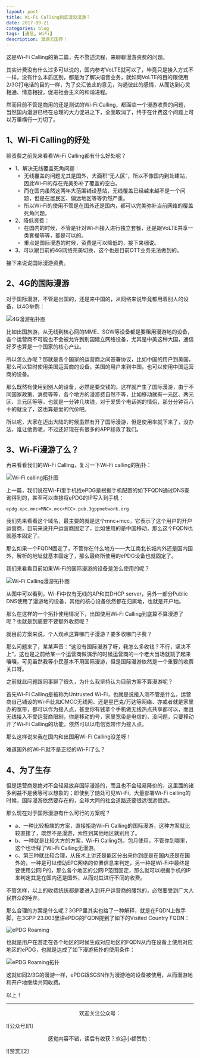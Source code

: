 ```yaml
---
layout: post
title: Wi-Fi Calling到底漫没漫游？
date: 2017-09-21
categories: blog
tags: [通信, WiFi]
description: 漫游无国界！
---
```


<style>
img{
  display:block;
  margin:0
  auto;
}
</style>

<meta name="referrer" content="never">

这是Wi-Fi Calling的第二篇，先不赘述流程，来聊聊漫游资费的问题。

其实计费没有什么过多可以说的，国内参考VoLTE就可以了，毕竟只是接入方式不一样，没有什么本质区别，都是为了解决语音业务，就如同VoLTE的目的跟使用2/3G打电话的目的一样，为了交汇彼此的意见，沟通彼此的感情，从而达到心灵相通、情意相投，促进社会主义的和谐进程。

然而目前不管是商用的还是测试的Wi-Fi Calling，都面临一个漫游收费的问题，当然国内漫游已经在总理的大力促进之下，全面取消了，终于在计费这个问题上可以万里横行一刀切了。

## 1、Wi-Fi Calling的好处
聊资费之前先来看看Wi-Fi Calling都有什么好处呢？

- 1、解决无线覆盖死角问题：
    + 无线覆盖的问题尤其是国外，大面积“无人区”，所以不像国内到处建站，因此Wi-Fi的存在完美弥补了覆盖的空白。
    + 而在国内虽然这两年大范围铺设基站，无线覆盖已经越来越不是一个问题，但是在居民区、偏远地区等等仍然严重。
    + 所以Wi-Fi的使用不管是在国外还是国内，都可以完美弥补当前网络的覆盖死角问题。
- 2、降低资费：
    + 在国内的时候，不管是针对Wi-Fi接入进行独立套餐，还是跟VoLTE共享一类套餐等等，都是可以的。
    + 重点是国际漫游的时候，资费是可以降低的，接下来细说。
- 3、可以跟目前的4G网络完美切换，这个也是目前OTT业务无法做到的。

接下来说说国际漫游资费。

## 2、4G的国际漫游
对于国际漫游，不管是出国的，还是来中国的，从网络来说毕竟都用着别人的设备，以4G举例：

![4G漫游拓扑图][3]

比如出国旅游，从无线到核心网的MME、SGW等设备都是要租用漫游地的设备，各个运营商不可能也不会被允许到别国建立网络设备，尤其是中美这种大国，通信好歹也算是一个国家的核心产业。

所以怎么办呢？那就是各个国家的运营商之间签署协议，比如中国的用户到美国，那么可以暂时使用美国运营商的设备，美国的用户来到中国，也可以使用中国运营商的设备。

那么既然有使用到别人的设备，必然是要交钱的。这样就产生了国际漫游，由于不同国家政策、消费等等，各个地方的漫游费自然不等，比如移动就有一元区、两元区、三元区等等，也就是一分钟几块钱，对于爱煲个电话粥的情侣，那分分钟百八十的就没了，这也算是爱的代价吧。

所以呢，大家在迈出大陆的时候虽然有开了国际漫游，但是使用率就下来了，没办法，谁让他贵呢，不过还好现在有很多的APP拯救了我们。

## 3、Wi-Fi漫游了么？
再来看看我们的Wi-Fi Calling，复习一下Wi-Fi calling的拓扑：

![Wi-Fi calling拓扑图][4]

上一篇，我们说在Wi-Fi里手机找ePDG是根据手机配置的如下FQDN通过DNS查询得到的，甚至可以直接将ePDG的IP写入到手机：

    epdg.epc.mnc<MNC>.mcc<MCC>.pub.3gppnetwork.org

我们先来看看这个域名，最主要的就是这个mnc+mcc，它表示了这个用户的开户运营商，目前来说开户运营商固定了，比如使用的是中国移动，那么这个FQDN也就基本固定了。

那么如果一个FQDN固定了，不管你在什么地方——大江南北长城内外还是国内国外，解析的地址就基本固定了，那么最终所使用的ePDG设备也就固定了。

我们来看看目前如果Wi-Fi的国际漫游的设备是怎么使用的呢？

![Wi-Fi Calling漫游拓扑图][5]

从图中可以看到，Wi-Fi中仅有无线的AP和其DHCP server，另外一部分Public DNS使用了漫游地的设备，其他的核心设备依然都在归属地，也就是开户地。

那么在这样的一个拓扑使用情况下，出国使用Wi-Fi Calling到底算不算漫游了呢？也就是到底要不要额外收费呢？

就目前方案来说，个人观点这算哪门子漫游？要多收哪门子费？

那么问题来了，某某声音：“这没有国际漫游了呀，我怎么多收钱？不行，坚决不上”，这也是之前给某一个运营商做演示的时候运营商的一个老大当场就跳了起来嚷嚷，可见虽然我等小民基本不用国际漫游，但是国际漫游依然是一个重要的收费关口呀。

之前就此问题跟同事聊了很久，为什么我坚持认为目前方案不算漫游呢？

首先Wi-Fi Calling是被称为Untrusted Wi-Fi，也就是说接入测不管是什么，运营商自己铺设的Wi-Fi比如CMCC无线网、还是星巴克/万达等网络、亦或者就是家里办的宽带，都可以作为接入点，甚至你有钱拿个手机做无线热点共享都可以，而且无线接入不受运营商限制，你是移动的号，家里宽带是电信的，没问题，只要移动开了Wi-Fi Calling的功能，依然可以以电信宽带作为接入点。

那么这样说来我在国内和出国用Wi-Fi Calling没差呀！

难道国外的Wi-Fi就不是正经的Wi-Fi了么？

## 4、为了生存
但是运营商是绝对不会轻易放弃国际漫游的，而且也不会轻易降价的，这里面的诸多利益不是我等可以想象的；即使到了随处可见Wi-Fi，大量部署Wi-Fi calling的时候，国际漫游依然要存在的，全球大同的社会道路还要很远很远很远。

那么现在对于国际漫游有什么可行的方案呢？
- a、一种比较极端的方案，直接拒绝Wi-Fi Calling的国际漫游，这种方案就比较直接了，既然不是漫游，索性到其他地区就别用了。
- b、一种就是比较大方的方案，Wi-Fi Calling包，包月使用，不管你到哪里，这个也诠释了Wi-Fi Calling无漫游。
- c、第三种就比较合理，从技术上讲还是能区分出来你到底是在国内还是在国外的，一种是可以借助EPC网络的位置信息来判定，另一种是Wi-Fi中最终是要使用公网IP的，那么各个地区的公网IP范围固定，那么就可以根据手机的IP来判定其是在国内还是国外，从而对其进行不同的收费。

不管怎样，以上的收费统统都是要进入到开户运营商的腰包的，必然要受到广大人民群众的唾弃。

那么合理的方案是什么呢？3GPP里其实也给了一种解释，就是在FQDN上做手脚，在3GPP 23.003里讲ePDG的FQDN提到了如下的Visited Country FQDN：

![ePDG Roaming][6]

也就是用户在游走在各个地区的时候生成对应地区的FQDN从而在设备上使用对应地区的ePDG，也就是达成了如下漫游拓扑的使用条件：

![ePDG Roaming拓扑][7]

这就如同2/3G的漫游一样，ePDG跟SGSN作为漫游地的设备被使用，从而漫游地和开户地继续共同收费。

以上！

------------
<p align="center">欢迎关注公众号：</p>
![公众号][1]

<p align="center">感觉内容不错，读后有收获？欢迎小额赞助：</p>
![赞赏][2]

  [0]: https://mmbiz.qpic.cn/mmbiz_jpg/QqiaFS6NT0eCZ6gG5NJjutfc6ZHJLrS03l9SOZbtcUVZpjg7KpA8mLsSEk8FZjlicsluXXorAoDAKFBIQWDBtr0g/0?wx_fmt=jpeg
  [1]: https://mmbiz.qpic.cn/mmbiz_jpg/QqiaFS6NT0eAoGfjsaJt2NQ0a9AKmrIRoR9gKlX1I78Z4AoPtjyEPM56slw9gAQBdAHjHckbw4h93FvVVATBuLQ/0?wx_fmt=jpeg
  [2]: https://mmbiz.qpic.cn/mmbiz_jpg/QqiaFS6NT0eD3anvFetwgNHv3X1AiaXIzWPvazEMIEralm9vs42XsVfoniaXRCSkSpNpz9icsIYFgq84Eic2whLdAfg/0?wx_fmt=jpeg
  [3]: https://mmbiz.qpic.cn/mmbiz_png/QqiaFS6NT0eA67Zsv6yZm2ARRmWIE1jDP8DiasjibyBtHg8dNqauOLjjOFj8pMBdXF9MkztVpNISZvTJA9Xs1bjfA/0?wx_fmt=png
  [4]: https://mmbiz.qpic.cn/mmbiz_png/QqiaFS6NT0eCb5jqPzRL7OicNOVfFibtqz12YFMWiarQb4hAdIibaePpGbZcLRz2MgbJsjtBQ9P7SZQyJ5hezaa2YMA/0?wx_fmt=png
  [5]: https://mmbiz.qpic.cn/mmbiz_png/QqiaFS6NT0eBichZfIjUfibdtiav4bicWOqYrichzDMORDqjY6ax876byEtIMDtG7H4U3NObOH7NMuKXlCrpcOjIpGsQ/0?wx_fmt=png
  [6]: https://mmbiz.qpic.cn/mmbiz_png/QqiaFS6NT0eBichZfIjUfibdtiav4bicWOqYrfBtrckztVaaUkyo9eQq3B7SKGgYh84yXQOlW8mlbze6Qv5FVy1VGWw/0?wx_fmt=png
  [7]: https://mmbiz.qpic.cn/mmbiz_png/QqiaFS6NT0eBichZfIjUfibdtiav4bicWOqYr3bpayiaZiats2jmRDRDT9vn4nnVDXwONS49umCvsJOqONTG6AZicsDeIA/0?wx_fmt=png








